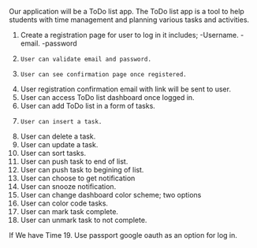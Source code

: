 

Our application will be a ToDo list app. The ToDo list app is a tool to help students with time management and planning various tasks and activities.

1.	Create a registration page for user to log in it includes;
       -Username.
       -email.
       -password
2.     User can validate email and password.
3.     User can see confirmation page once registered.
4.	User registration confirmation email with link will be sent to user.
5.	User can access ToDo list dashboard once logged in.
6.	User can add ToDo list in a form of tasks.
7.     User can insert a task. 
8.	User can delete a task.
9.	User can update a task.
10.	User can sort tasks.
11.	User can push task to end of list.
12.	User can push task to begining of list.
13.    User can choose to get notification
14.	User can snooze notification.
15.    User can change dashboard color scheme; two options
16.	User can color code tasks.
17.	User can mark task complete.
18.	User can unmark task to not complete.

If We have Time 
19. Use passport google oauth as an option for log in.

